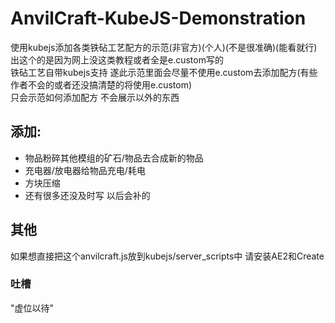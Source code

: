 # AnvilCraft-KubeJS-Demonstration
使用kubejs添加各类铁砧工艺配方的示范(非官方)(个人)(不是很准确)(能看就行)  
出这个的是因为网上没这类教程或者全是e.custom写的  
铁砧工艺自带kubejs支持 遂此示范里面会尽量不使用e.custom去添加配方(有些作者不会的或者还没搞清楚的将使用e.custom)  
只会示范如何添加配方 不会展示以外的东西  
## 添加:  
* 物品粉碎其他模组的矿石/物品去合成新的物品
* 充电器/放电器给物品充电/耗电
* 方块压缩
* 还有很多还没及时写 以后会补的
## 其他
如果想直接把这个anvilcraft.js放到kubejs/server_scripts中 请安装AE2和Create  
### 吐槽
"虚位以待"
